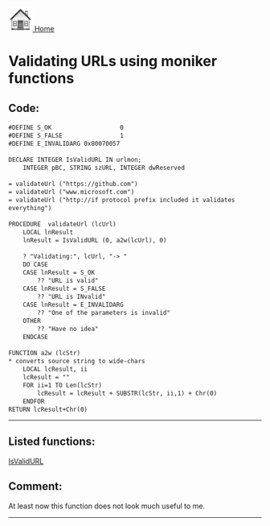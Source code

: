 [<img src="../images/home.png"> Home ](https://github.com/VFPX/Win32API)  

# Validating URLs using moniker functions

## Code:
```foxpro  
#DEFINE S_OK                   0
#DEFINE S_FALSE                1
#DEFINE E_INVALIDARG 0x80070057

DECLARE INTEGER IsValidURL IN urlmon;
	INTEGER pBC, STRING szURL, INTEGER dwReserved

= validateUrl ("https://github.com")
= validateUrl ("www.microsoft.com")
= validateUrl ("http://if protocol prefix included it validates everything")

PROCEDURE  validateUrl (lcUrl)
	LOCAL lnResult
	lnResult = IsValidURL (0, a2w(lcUrl), 0)

	? "Validating:", lcUrl, "-> "
	DO CASE
	CASE lnResult = S_OK
		?? "URL is valid"
	CASE lnResult = S_FALSE
		?? "URL is INvalid"
	CASE lnResult = E_INVALIDARG
		?? "One of the parameters is invalid"
	OTHER
		?? "Have no idea"
	ENDCASE

FUNCTION a2w (lcStr)
* converts source string to wide-chars
	LOCAL lcResult, ii
	lcResult = ""
	FOR ii=1 TO Len(lcStr)
		lcResult = lcResult + SUBSTR(lcStr, ii,1) + Chr(0)
	ENDFOR
RETURN lcResult+Chr(0)  
```  
***  


## Listed functions:
[IsValidURL](../libraries/urlmon/IsValidURL.md)  

## Comment:
At least now this function does not look much useful to me.  
  
***  

